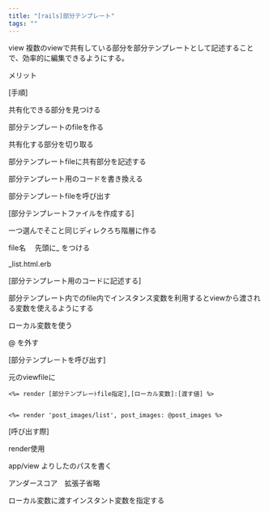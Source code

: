 ```yaml
---
title: "[rails]部分テンプレート"
tags: ""
---
```


view 複数のviewで共有している部分を部分テンプレートとして記述することで、効率的に編集できるようにする。

メリット

[手順]

共有化できる部分を見つける

部分テンプレートのfileを作る

共有化する部分を切り取る

部分テンプレートfileに共有部分を記述する

部分テンプレート用のコードを書き換える

部分テンプレートfileを呼び出す

[部分テンプレートファイルを作成する]

一つ選んでそこと同じディレクろち階層に作る

file名　
先頭に\_ をつける

\_list.html.erb

[部分テンプレート用のコードに記述する]

部分テンプレート内でのfile内でインスタンス変数を利用するとviewから渡される変数を使えるようにする

ローカル変数を使う

@ を外す

[部分テンプレートを呼び出す]

元のviewfileに

    <%= render [部分テンプレーﾄfile指定],[ローカル変数]:[渡す値] %>


    <%= render 'post_images/list', post_images: @post_images %>

[呼び出す際]

render使用

app/view よりしたのパスを書く

アンダースコア　拡張子省略

ローカル変数に渡すインスタント変数を指定する
